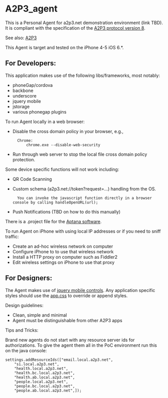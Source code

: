 # A2P3_agent #

This is a Personal Agent for a2p3.net demonstration  environment (link TBD). It is compliant with the specification of the [A2P3 protocol version 8](http://www.a2p3.ca/PDFs/A2P3%20Protocol%20draft%208.pdf "A2P3 protocol version 8").

See also: [A2P3](https://github.com/dickhardt/A2P3 "A2P3")

This Agent is target and tested on the iPhone 4-5 iOS 6.*.   

## For Developers: ##

This application makes use of the following libs/frameworks, most notably:

- phoneGap/cordova
- backbone
- underscore
- jquery mobile
- jstorage
- various phonegap plugins

To run Agent locally in a web browser:

- Disable the cross domain policy in your browser, e.g.,   

		Chrome:
			chrome.exe --disable-web-security

- Run through web server to stop the local file cross domain policy protection.

Some device specific functions will not work including:

- QR Code Scanning
- Custom schema (a2p3.net://token?request=...) handling from the OS.  

		You can invoke the javascript function directly in a browser console by calling handleOpenURL(url); 
- Push Notifications (TBD on how to do this manually)

There is a .project file for the [Aptana software](http://www.aptana.com/ "Aptana").

To run Agent on iPhone with using local IP addresses or if you need to sniff traffic:

- Create an ad-hoc wireless network on computer
- Configure iPhone to to use that wireless network
- Install a HTTP proxy on computer such as Fiddler2
- Edit wireless settings on iPhone to use that proxy

## For Designers: ##
The Agent makes use of [jquery mobile controls](http://jquerymobile.com/test/).  Any application specific styles should use the [app.css](https://github.com/dickhardt/A2P3_agent/blob/master/AppiOS/www/css/app.css) to override or append styles.

Design guidelines:

- Clean, simple and minimal
- Agent must be distinguishable from other A2P3 apps

Tips and Tricks:

Brand new agents do not start with any resource server ids for authorizations. To give the agent them all in the PoC environment run this on the java console:

	settings.addResourceIds(["email.local.a2p3.net",
		"si.local.a2p3.net",
		"health.local.a2p3.net",
		"health.bc.local.a2p3.net",
		"health.ab.local.a2p3.net",
		"people.local.a2p3.net",
		"people.bc.local.a2p3.net",
		"people.ab.local.a2p3.net",]);


		
